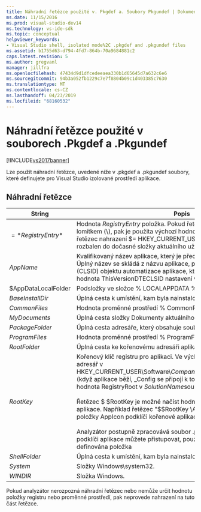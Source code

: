```yaml
---
title: Náhradní řetězce použité v. Pkgdef a. Soubory Pkgundef | Dokumentace Microsoftu
ms.date: 11/15/2016
ms.prod: visual-studio-dev14
ms.technology: vs-ide-sdk
ms.topic: conceptual
helpviewer_keywords:
- Visual Studio shell, isolated mode%2C .pkgdef and .pkgundef files
ms.assetid: b1755d63-d794-4fd7-864b-70a9684881c2
caps.latest.revision: 5
ms.author: gregvanl
manager: jillfra
ms.openlocfilehash: 47434d9d1dfcedeeaea330b1d65645d7a632c6e6
ms.sourcegitcommit: 94b3a052fb1229c7e7f8804b09c1d403385c7630
ms.translationtype: MT
ms.contentlocale: cs-CZ
ms.lasthandoff: 04/23/2019
ms.locfileid: "68160532"
---
```

# <a name="substitution-strings-used-in-pkgdef-and-pkgundef-files"></a>Náhradní řetězce použité v souborech .Pkgdef a .Pkgundef
[!INCLUDE[vs2017banner](../includes/vs2017banner.md)]

Lze použít náhradní řetězce, uvedené níže v .pkgdef a .pkgundef soubory, které definujete pro Visual Studio izolované prostředí aplikace.  
  
## <a name="substitution-strings"></a>Náhradní řetězce  
  
|String|Popis|  
|------------|-----------------|  
|$=*RegistryEntry*$|Hodnota *RegistryEntry* položka. Pokud řetězec položky registru končí lomítkem (\\), pak je použita výchozí hodnota podklíče registru. Například řetězec nahrazení $= HKEY_CURRENT_USER\Environment\TEMP$ rozbalen do dočasné složky aktuálního uživatele.|  
|$AppName$|Kvalifikovaný název aplikace, který je předán AppEnv.dll vstupní body. Úplný název se skládá z názvu aplikace, podtržítka a identifikátor třídy (CLSID) objektu automatizace aplikace, která je také zaznamenána jako hodnota ThisVersionDTECLSID nastavení v souboru .pkgdef projektu.|  
|$AppDataLocalFolder|Podsložky ve složce % LOCALAPPDATA % pro tuto aplikaci.|  
|$BaseInstallDir$|Úplná cesta k umístění, kam byla nainstalována aplikace Visual Studio.|  
|$CommonFiles$|Hodnota proměnné prostředí % CommonProgramFiles %.|  
|$MyDocuments$|Úplná cesta složky Dokumenty aktuálního uživatele.|  
|$PackageFolder$|Úplná cesta adresáře, který obsahuje soubory sestavení balíčku aplikace.|  
|$ProgramFiles$|Hodnota proměnné prostředí % ProgramFiles %.|  
|$RootFolder$|Úplná cesta ke kořenovému adresáři aplikace.|  
|$RootKey$|Kořenový klíč registru pro aplikaci. Ve výchozím nastavení je kořenový adresář v HKEY_CURRENT_USER\Software\\*CompanyName*\\*ProjectName*\\*číslo_verze* (když aplikace běží, _Config se připojí k tomuto klíči). Je nastavena hodnota RegistryRoot v *SolutionName*soubor .pkgdef.<br /><br /> Řetězec $ $RootKey je možné načíst hodnotu registru pod podklíčem aplikace. Například řetězec "$$RootKey \AppIcon$ =" vrátí hodnotu položky AppIcon podklíči kořenové aplikace.<br /><br /> Analyzátor postupně zpracovává soubor .pkgdef a položky registru v podklíči aplikace můžete přistupovat, pouze v případě, že byla dříve definována položka|  
|$ShellFolder$|Úplná cesta k umístění, kam byla nainstalována aplikace Visual Studio.|  
|$System$|Složky Windows\system32.|  
|$WINDIR$|Složka Windows.|  
  
 Pokud analyzátor nerozpozná náhradní řetězec nebo nemůže určit hodnotu položky registru nebo proměnné prostředí, pak neprovede nahrazení na tuto část řetězce.
